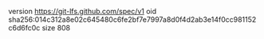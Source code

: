 version https://git-lfs.github.com/spec/v1
oid sha256:014c312a8e02c645480c6fe2bf7e7997a8d0f4d2ab3e14f0cc981152c6d6fc0c
size 808

